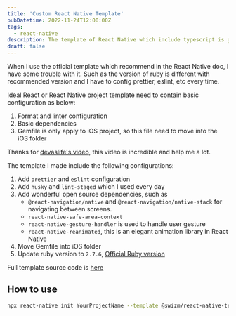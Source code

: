 ```yaml
---
title: 'Custom React Native Template'
pubDatetime: 2022-11-24T12:00:00Z
tags:
  - react-native
description: The template of React Native which include typescript is good enough, but it's complicated to config prettier, eslint, etc every time. So I need to make a template which contains the basic configuration used during my daily development.
draft: false
---
```


When I use the official template which recommend in the React Native doc, I have some trouble with it. Such as the version of ruby is different with recommended version and I have to config prettier, eslint, etc every time.

Ideal React or React Native project template need to contain basic configuration as below:

1. Format and linter configuration
2. Basic dependencies
3. Gemfile is only apply to iOS project, so this file need to move into the iOS folder

Thanks for [devaslife's video](https://www.youtube.com/watch?v=w-M9UFHLAl0), this video is incredible and help me a lot.

The template I made include the following configurations:

1. Add `prettier` and `eslint` configuration
2. Add `husky` and `lint-staged` which I used every day
3. Add wonderful open source dependencies, such as
   - `@react-navigation/native` and `@react-navigation/native-stack` for navigating between screens.
   - `react-native-safe-area-context`
   - `react-native-gesture-handler` is used to handle user gesture
   - `react-native-reanimated`, this is an elegant animation library in React Native
4. Move Gemfile into iOS folder
5. Update ruby version to `2.7.6`, [Official Ruby version](https://github.com/facebook/react-native/blob/main/template/_ruby-version)

Full template source code is [here](https://github.com/devswi/react-native-template-swi/tree/main/template)

## How to use

```bash
npx react-native init YourProjectName --template @swizm/react-native-template
```

